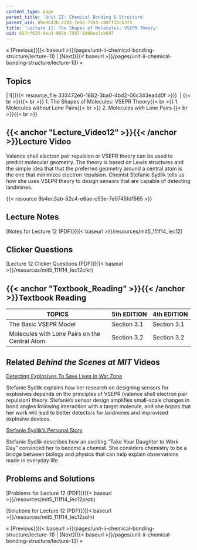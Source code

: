 ```yaml
---
content_type: page
parent_title: 'Unit II: Chemical Bonding & Structure'
parent_uid: 89ed642b-2203-7e56-7593-c80ff35cb3f4
title: 'Lecture 12: The Shapes of Molecules: VSEPR Theory'
uid: 657cf625-0ea3-965b-7507-5d66ee3cb607
---
```


« [Previous]({{< baseurl >}}/pages/unit-ii-chemical-bonding-structure/lecture-11) | [Next]({{< baseurl >}}/pages/unit-ii-chemical-bonding-structure/lecture-13) »

Topics
------

| ![]({{< resource_file 333472e0-1682-3ba0-4bd2-06c343eadd0f >}})  |  {{< br >}}{{< br >}} 1.  The Shapes of Molecules: VSEPR Theory{{< br >}}    1.  Molecules _without_ Lone Pairs{{< br >}}    2.  Molecules _with_ Lone Pairs {{< br >}}{{< br >}}  

{{< anchor "Lecture_Video12" >}}{{< /anchor >}}Lecture Video
------------------------------------------------------------

Valence shell electron pair repulsion or VSEPR theory can be used to predict molecular geometry. The theory is based on Lewis structures and the simple idea that that the preferred geometry around a central atom is the one that minimizes electron repulsion. Chemist Stefanie Sydlik tells us how she uses VSEPR theory to design sensors that are capable of detecting landmines.

{{< resource 3b4ec3ab-52c4-e6ae-c53e-7e0745fd1565 >}}

Lecture Notes
-------------

[Notes for Lecture 12 (PDF)]({{< baseurl >}}/resources/mit5_111f14_lec12)

Clicker Questions
-----------------

[Lecture 12 Clicker Questions (PDF)]({{< baseurl >}}/resources/mit5_111f14_lec12clkr)

{{< anchor "Textbook_Reading" >}}{{< /anchor >}}Textbook Reading
----------------------------------------------------------------

| TOPICS | 5th EDITION | 4th EDITION |
| --- | --- | --- |
| The Basic VSEPR Model | Section 3.1 | Section 3.1 |
| Molecules with Lone Pairs on the Central Atom | Section 3.2 | Section 3.2 

Related _Behind the Scenes at MIT_ Videos
-----------------------------------------

[Detecting Explosives To Save Lives In War Zone](http://techtv.mit.edu/videos/24166-detecting-explosives-to-save-lives-in-war-zone)

Stefanie Sydlik explains how her research on designing sensors for explosives depends on the principles of VSEPR (valence shell electron pair repulsion) theory. Stefanie’s sensor design amplifies small-scale changes in bond angles following interaction with a target molecule, and she hopes that her work will lead to better detectors for landmines and improvised explosive devices.

[Stefanie Sydlik’s Personal Story](http://techtv.mit.edu/videos/24165-stefanie-sydlik-s-personal-story)

Stefanie Sydlik describes how an exciting “Take Your Daughter to Work Day” convinced her to become a chemist. She considers chemistry to be a bridge between biology and physics that can help explain observations made in everyday life.

Problems and Solutions
----------------------

[Problems for Lecture 12 (PDF)]({{< baseurl >}}/resources/mit5_111f14_lec12prob)

[Solutions for Lecture 12 (PDF)]({{< baseurl >}}/resources/mit5_111f14_lec12soln)

« [Previous]({{< baseurl >}}/pages/unit-ii-chemical-bonding-structure/lecture-11) | [Next]({{< baseurl >}}/pages/unit-ii-chemical-bonding-structure/lecture-13) »